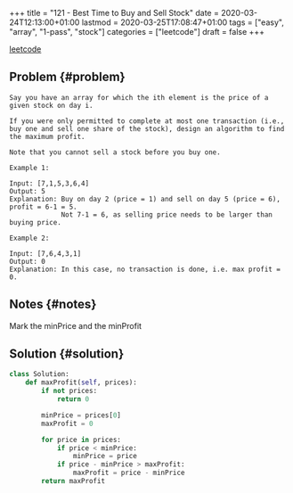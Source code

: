 +++
title = "121 - Best Time to Buy and Sell Stock"
date = 2020-03-24T12:13:00+01:00
lastmod = 2020-03-25T17:08:47+01:00
tags = ["easy", "array", "1-pass", "stock"]
categories = ["leetcode"]
draft = false
+++

[leetcode](https://leetcode.com/problems/best-time-to-buy-and-sell-stock/)


## Problem {#problem}

```text
Say you have an array for which the ith element is the price of a given stock on day i.

If you were only permitted to complete at most one transaction (i.e., buy one and sell one share of the stock), design an algorithm to find the maximum profit.

Note that you cannot sell a stock before you buy one.

Example 1:

Input: [7,1,5,3,6,4]
Output: 5
Explanation: Buy on day 2 (price = 1) and sell on day 5 (price = 6), profit = 6-1 = 5.
             Not 7-1 = 6, as selling price needs to be larger than buying price.

Example 2:

Input: [7,6,4,3,1]
Output: 0
Explanation: In this case, no transaction is done, i.e. max profit = 0.
```


## Notes {#notes}

Mark the minPrice and the minProfit


## Solution {#solution}

```python
class Solution:
    def maxProfit(self, prices):
        if not prices:
            return 0

        minPrice = prices[0]
        maxProfit = 0

        for price in prices:
            if price < minPrice:
                minPrice = price
            if price - minPrice > maxProfit:
                maxProfit = price - minPrice
        return maxProfit
```
